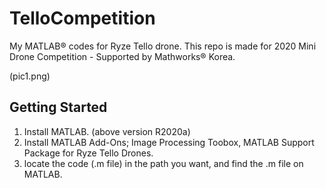 # TelloCompetition

My MATLAB® codes for Ryze Tello drone.
This repo is made for 2020 Mini Drone Competition - Supported by Mathworks® Korea.


(pic1.png)


## Getting Started

1. Install MATLAB. (above version R2020a)
2. Install MATLAB Add-Ons; Image Processing Toobox, MATLAB Support Package for Ryze Tello Drones.
3. locate the code (.m file) in the path you want, and find the .m file on MATLAB.







